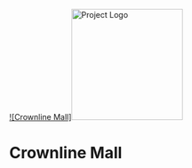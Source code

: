 [![Crownline Mall]<img src="[repo_logo_img]" alt="Project Logo" width="200">][repo_url]


# Crownline Mall
















<!-- Repository -->
[repo_logo_img]: https://github.com/bdot100/crownline_mall/blob/master/cl_mall/static/home_assets/img/cl_logo.png
[repo_url]: https://github.com/bdot100/crownline_mall





